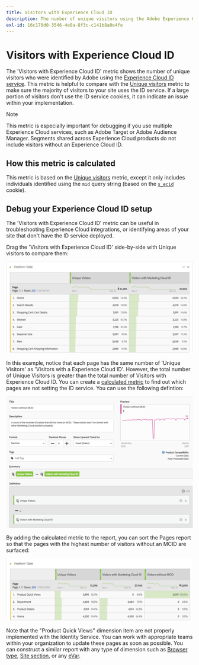 ```yaml
---
title: Visitors with Experience Cloud ID
description: The number of unique visitors using the Adobe Experience Cloud ID service.
exl-id: 16c170d0-3546-4e0a-8f3c-c141b8a0e4fe
---
```

# Visitors with Experience Cloud ID

The 'Visitors with Experience Cloud ID' metric shows the number of unique visitors who were identified by Adobe using the [Experience Cloud ID service](https://experienceleague.adobe.com/docs/id-service/using/home.html). This metric is helpful to compare with the [Unique visitors](unique-visitors.md) metric to make sure the majority of visitors to your site uses the ID service. If a large portion of visitors don't use the ID service cookies, it can indicate an issue within your implementation.

>[!NOTE]
>
>This metric is especially important for debugging if you use multiple Experience Cloud services, such as Adobe Target or Adobe Audience Manager. Segments shared across Experience Cloud products do not include visitors without an Experience Cloud ID.

## How this metric is calculated

This metric is based on the [Unique visitors](unique-visitors.md) metric, except it only includes individuals identified using the `mid` query string (based on the [`s_ecid`](https://experienceleague.adobe.com/docs/core-services/interface/ec-cookies/cookies-analytics.html) cookie).

## Debug your Experience Cloud ID setup

The 'Visitors with Experience Cloud ID' metric can be useful in troubleshooting Experience Cloud integrations, or identifying areas of your site that don't have the ID service deployed.

Drag the 'Visitors with Experience Cloud ID' side-by-side with Unique visitors to compare them:

![Unique visitor comparison](assets/metric-mcvid1.png)

In this example, notice that each page has the same number of 'Unique Visitors' as 'Visitors with a Experience Cloud ID'. However, the total number of Unique Visitors is greater than the total number of Visitors with Experience Cloud ID. You can create a [calculated metric](../c-calcmetrics/cm-overview.md) to find out which pages are not setting the ID service. You can use the following defintion:

![Calculated metric definition](assets/metric-mcvid2.png)

By adding the calculated metric to the report, you can sort the Pages report so that the pages with the highest number of visitors without an MCID are surfaced:

![Pages without ID service](assets/metric-mcvid3.png)

Note that the "Product Quick Views" dimension item are not properly implemented with the Identity Service. You can work with appropriate teams within your organization to update these pages as soon as possible. You can construct a similar report with any type of dimension such as [Browser type](../dimensions/browser-type.md), [Site section](../dimensions/site-section.md), or any [eVar](../dimensions/evar.md).
